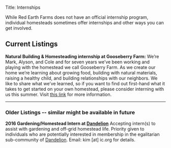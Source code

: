 Title: Internships

While Red Earth Farms does not have an official internship program, individual homesteads sometimes offer internships and other ways you can get involved.

## Current Listings

**Natural Building & Homesteading internship at Gooseberry Farm:**
We’re Mark, Alyson, and Cole and for seven years we’ve been working and playing with the homestead we call Gooseberry Farm. As we create our home we’re learning about growing food, building with natural materials, raising a healthy child, and building relationships with our neighbors. We like to share what we’ve learned, so if you want to find out first-hand what it takes to get started on your own homestead, please consider interning with us this summer. Visit [this link](http://mazzo-strawbale.blogspot.com/p/welcome-mark-alyson-and-cole-and-for.html) for more information.

---

### Older Listings -- similar might be available in future

**2016 Gardening/Homestead Intern at [Dandelion]({filename}leaseholds/dandelion.md)**
Accepting intern(s) to assist with gardening and off-grid homestead life. Priority given to individuals who are potentially interested in membership in the egalitarian sub-community of [Dandelion]({filename}leaseholds/dandelion.md). Email: kim [at] ic.org for details.
